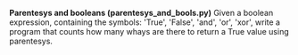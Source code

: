 **Parentesys and booleans (parentesys_and_bools.py)**
Given a boolean expression, containing the symbols: 'True', 'False', 'and', 'or', 'xor',
write a program that counts how many whays are there to return a True value 
using parentesys.